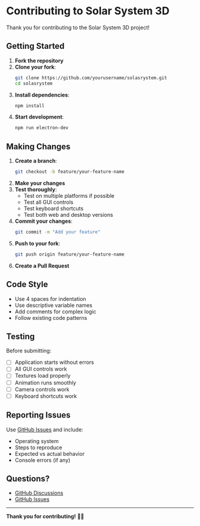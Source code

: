 # Contributing to Solar System 3D

Thank you for contributing to the Solar System 3D project!

## Getting Started

1. **Fork the repository**
2. **Clone your fork**:
   ```bash
   git clone https://github.com/yourusername/solasrystem.git
   cd solasrystem
   ```
3. **Install dependencies**:
   ```bash
   npm install
   ```
4. **Start development**:
   ```bash
   npm run electron-dev
   ```

## Making Changes

1. **Create a branch**:
   ```bash
   git checkout -b feature/your-feature-name
   ```
2. **Make your changes**
3. **Test thoroughly**:
   - Test on multiple platforms if possible
   - Test all GUI controls
   - Test keyboard shortcuts
   - Test both web and desktop versions
4. **Commit your changes**:
   ```bash
   git commit -m "Add your feature"
   ```
5. **Push to your fork**:
   ```bash
   git push origin feature/your-feature-name
   ```
6. **Create a Pull Request**

## Code Style

- Use 4 spaces for indentation
- Use descriptive variable names
- Add comments for complex logic
- Follow existing code patterns

## Testing

Before submitting:
- [ ] Application starts without errors
- [ ] All GUI controls work
- [ ] Textures load properly
- [ ] Animation runs smoothly
- [ ] Camera controls work
- [ ] Keyboard shortcuts work

## Reporting Issues

Use [GitHub Issues](https://github.com/cassiopeiaaugustine/solasrystem/issues) and include:
- Operating system
- Steps to reproduce
- Expected vs actual behavior
- Console errors (if any)

## Questions?

- [GitHub Discussions](https://github.com/cassiopeiaaugustine/solasrystem/discussions)
- [GitHub Issues](https://github.com/cassiopeiaaugustine/solasrystem/issues)

---

**Thank you for contributing!** 🌌✨
